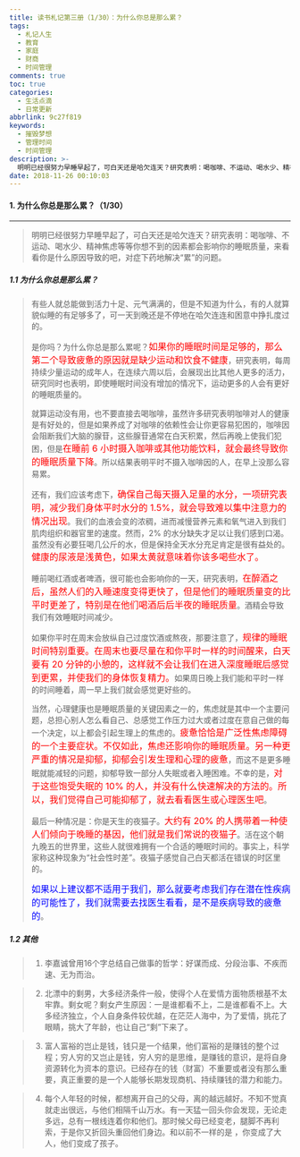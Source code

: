 ```yaml
---
title: 读书札记第三册（1/30）：为什么你总是那么累？
tags:
  - 札记人生
  - 教育
  - 家庭
  - 财商
  - 时间管理
comments: true
toc: true
categories:
  - 生活点滴
  - 日常更新
abbrlink: 9c27f819
keywords:
  - 摧毁梦想
  - 管理时间
  - 时间管理
description: >-
  明明已经很努力早睡早起了，可白天还是哈欠连天？研究表明：喝咖啡、不运动、喝水少、精神焦虑等等你想不到的因素都会影响你的睡眠质量，来看看你是什么原因导致的吧，对症下药地解决“累”的问题。
date: 2018-11-26 00:10:03
---
```

<script type="text/javascript" src="/js/src/bai.js"></script>

#### 1. 为什么你总是那么累？（1/30）
---
> 明明已经很努力早睡早起了，可白天还是哈欠连天？研究表明：喝咖啡、不运动、喝水少、精神焦虑等等你想不到的因素都会影响你的睡眠质量，来看看你是什么原因导致的吧，对症下药地解决“累”的问题。

##### 1.1 为什么你总是那么累？
> 有些人就总能做到活力十足、元气满满的，但是不知道为什么，有的人就算貌似睡的有足够多了，可一天到晚还是不停地在哈欠连连和困意中挣扎度过的。
> 
> 是你吗？为什么你总是那么累呢？<font color="red" size=3>如果你的睡眠时间是足够的，那么第二个导致疲惫的原因就是缺少运动和饮食不健康</font>，研究表明，每周持续少量运动的成年人，在连续六周以后，会展现出比其他人更多的活力，研究同时也表明，即使睡眠时间没有增加的情况下，运动更多的人会有更好的睡眠质量的。
> 
> 就算运动没有用，也不要直接去喝咖啡，虽然许多研究表明咖啡对人的健康是有好处的，但是如果养成了对咖啡的依赖性会让你更容易犯困的，咖啡因会阻断我们大脑的腺苷，这些腺苷通常在白天积累，然后再晚上使我们犯困，但是<font color="red" size=3>在睡前 6 小时摄入咖啡或其他功能饮料，就会最终导致你的睡眠质量下降</font>。所以结果表明平时不摄入咖啡因的人，在早上没那么容易累。
> 
> 还有，我们应该考虑下，<font color="red" size=3>确保自己每天摄入足量的水分，一项研究表明，减少我们身体平时水分的 1.5%，就会导致难以集中注意力的情况出现</font>。我们的血液会变的浓稠，进而减慢营养元素和氧气进入到我们肌肉组织和器官里的速度。然而，2% 的水分缺失才足以让我们感到口渴。虽然没有必要狂喝几公斤的水，但是保持全天水分充足肯定是很有益处的。<font color="red" size=3>健康的尿液是浅黄色，如果太黄就意味着你该多喝些水了。</font>
> 
> 睡前喝红酒或者啤酒，很可能也会影响你的一天，研究表明，<font color="red" size=3>在醉酒之后，虽然人们的入睡速度变得更快了，但是他们的睡眠质量变的比平时更差了，特别是在他们喝酒后后半夜的睡眠质量</font>。酒精会导致我们有效睡眠时间减少。
> 
> 如果你平时在周末会放纵自己过度饮酒或熬夜，那要注意了，<font color="red" size=3>规律的睡眠时间特别重要。在周末也要尽量在和你平时一样的时间醒来，白天要有 20 分钟的小憩的，这样就不会让我们在进入深度睡眠后感觉到更累，并使我们的身体恢复精力。</font>如果周日晚上我们能和平时一样的时间睡着，周一早上我们就会感觉更好些的。
> 
> 当然，心理健康也是睡眠质量的关键因素之一的，焦虑就是其中一个主要问题，总担心别人怎么看自己、总感觉工作压力过大或者过度在意自己做的每一个决定，以上都会引起生理上的焦虑的。<font color="red" size=3>疲惫恰恰是广泛性焦虑障碍的一个主要症状。不仅如此，焦虑还影响你的睡眠质量。另一种更严重的情况是抑郁，抑郁会引发生理和心理的疲惫</font>，而这不是更多睡眠就能减轻的问题，抑郁导致一部分人失眠或者入睡困难。不幸的是，<font color="red" size=3>对于这些饱受失眠的 10% 的人，并没有什么快速解决的方法的。所以，我们觉得自己可能抑郁了，就去看看医生或心理医生吧</font>。
> 
> 最后一种情况是：你是天生的夜猫子。<font color="red" size=3>大约有 20% 的人携带着一种使人们倾向于晚睡的基因，他们就是我们常说的夜猫子</font>。活在这个朝九晚五的世界里，这些人就很难拥有一个合适的睡眠时间的。事实上，科学家称这种现象为“社会性时差”。夜猫子感觉自己白天都活在错误的时区里的。
> 
> <font color="blue" size=3>如果以上建议都不适用于我们，那么就要考虑我们存在潜在性疾病的可能性了，我们就需要去找医生看看，是不是疾病导致的疲惫的</font>。

##### 1.2 其他
> 1. 李嘉诚曾用16个字总结自己做事的哲学：好谋而成、分段治事、不疾而速、无为而治。 

> 2. 北漂中的剩男，大多经济条件一般，使得个人在爱情方面物质根基不太牢靠。剩女呢？剩女产生原因：一是谁都看不上，二是谁都看不上。大多经济独立，个人自身条件较优越，在茫茫人海中，为了爱情，挑花了眼睛，挑大了年龄，也让自己“剩”下来了。

> 3. 富人富裕的岂止是钱，钱只是一个结果，他们富裕的是赚钱的整个过程；穷人穷的又岂止是钱，穷人穷的是思维，是赚钱的意识，是将自身资源转化为资本的意识。已经存在的钱（财富）不重要或者没有那么重要，真正重要的是一个人能够长期发现商机、持续赚钱的潜力和能力。

> 4. 每个人年轻的时候，都想离开自己的父母，离的越远越好。不知不觉真就走出很远，与他们相隔千山万水。有一天猛一回头你会发现，无论走多远，总有一根线连着你和他们。那时候父母已经变老，腿脚不再利索，于是你又折回头重回他们身边。和以前不一样的是 ，你变成了大人，他们变成了孩子。

